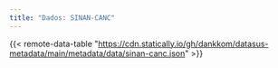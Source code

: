 ```yaml
---
title: "Dados: SINAN-CANC"
---
```


{{< remote-data-table "https://cdn.statically.io/gh/dankkom/datasus-metadata/main/metadata/data/sinan-canc.json" >}}
